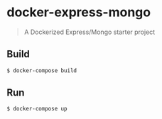 # docker-express-mongo
> A Dockerized Express/Mongo starter project

## Build
```bash
$ docker-compose build
```

## Run
```bash
$ docker-compose up
```
